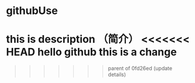 # githubUse
this is description （简介）
<<<<<<< HEAD
hello github
this is a change
=======
>>>>>>> parent of 0fd26ed (update details)
